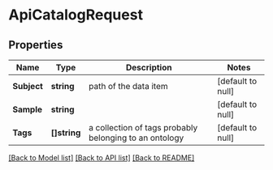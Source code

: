 # ApiCatalogRequest

## Properties
Name | Type | Description | Notes
------------ | ------------- | ------------- | -------------
**Subject** | **string** | path of the data item | [default to null]
**Sample** | **string** |  | [default to null]
**Tags** | **[]string** | a collection of tags probably belonging to an ontology | [default to null]

[[Back to Model list]](../README.md#documentation-for-models) [[Back to API list]](../README.md#documentation-for-api-endpoints) [[Back to README]](../README.md)


